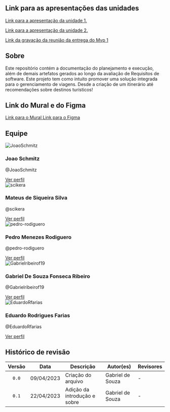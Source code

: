 ## Link para as apresentações das unidades

<a href="https://youtu.be/pDSMaeipmTE"> Link para a apresentação da unidade 1.</a>

<a href="https://youtu.be/hxYFbL8RVpI"> Link para a apresentação da unidade 2.</a>

[Link da gravação da reunião da entrega do Mvp 1](https://youtu.be/M7iDWWLVH5U)
<br>

## Sobre

Este repositório contém a documentação do planejamento e execução, além de demais artefatos gerados ao longo da avaliação de Requisitos de software. Este projeto tem como intuito promover uma solução integrada para o gerenciamento de viagens. Desde a criação de um itinerário até recomendações sobre destinos turísticos!

## Link do Mural e do Figma

<a href="https://app.mural.co/t/unb9171/m/unb9171/1683643223760/8c24a764192b34855b7c5ad855dacdc7e5f25e13?sender=ueeaf0301241260f6a07d2699"> Link para o Mural </a>
<a href="https://www.figma.com/file/TOP3NQNDvj0HffJIbydFP6/M%C3%B3Viagem-(Copy)?type=design&node-id=0%3A1&mode=design&t=dkE1zCgJIY4lxcuK-1"> Link para o Figma </a>

## Equipe

<div class="card">
  <img src="https://github.com/JoaoSchmitz.png" alt="JoaoSchmitz">
  <div class="info">
    <h3>Joao Schmitz</h3>
    <p>@JoaoSchmitz</p>
    <a href="https://github.com/JoaoSchmitz">Ver perfil</a>
  </div>
</div>
<div class="card">
  <img src="https://github.com/scikera.png" alt="scikera">
  <div class="info">
    <h3>Mateus de Siqueira Silva</h3>
    <p>@scikera</p>
    <a href="https://github.com/scikera">Ver perfil</a>
  </div>
</div>
<div class="card">
  <img src="https://github.com/pedro-rodiguero.png" alt="pedro-rodiguero">
  <div class="info">
    <h3>Pedro Menezes Rodiguero</h3>
    <p>@pedro-rodiguero</p>
    <a href="https://github.com/pedro-rodiguero">Ver perfil</a>
  </div>
</div>
<div class="card">
  <img src="https://github.com/Gabrielribeirof19.png" alt="Gabrielribeirof19">
  <div class="info">
    <h3>Gabriel De Souza Fonseca Ribeiro</h3>
    <p>@Gabrielribeirof19</p>
    <a href="https://github.com/Gabrielribeirof19">Ver perfil</a>
  </div>
</div>
<div class="card">
  <img src="https://github.com/Eduardo-RFarias.png" alt="EduardoRfarias">
  <div class="info">
    <h3>Eduardo Rodrigues Farias</h3>
    <p>@EduardoRfarias</p>
    <a href="https://github.com/Eduardo-RFarias">Ver perfil</a>
  </div>
</div>

## Histórico de revisão

| Versão |    Data    | Descrição                    | Autor(es)        | Revisores |
| :----: | :--------: | ---------------------------- | ---------------- | --------- |
| `0.0`  | 09/04/2023 | Criação do arquivo           | Gabriel de Souza | -         |
| `0.1`  | 22/04/2023 | Adição da introdução e sobre | Gabriel de Souza | -         |
